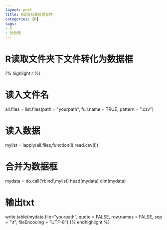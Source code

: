 ```yaml
---
layout: post
title: R语言批量处理文件
categories: [R]
tags:
- R
- 批处理
---
```


# R读取文件夹下文件转化为数据框

{% highlight r %}
# 读入文件名
all.files = list.files(path = "yourpath",
                       full.name = TRUE,
                       pattern = ".csv")
# 读入数据
mylist = lapply(all.files,function(i) read.csv(i))
# 合并为数据框
mydata = do.call('rbind',mylist)
head(mydata)
dim(mydata)
# 输出txt
write.table(mydata,file="yourpath",
            quote = FALSE,
            row.names = FALSE,
            sep = "\t",
            fileEncoding = "UTF-8")
{% endhighlight %}
